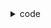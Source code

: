 <details>
<summary>code</summary>

```python
def solution(participant, completion):
    d = dict()
    
    for p in participant:
        if p in d:
            d[p] += 1
        else:
            d[p] = 1
            
    for c in completion:
        d[c] -= 1
    
    for k in d:
        if d[k] != 0:
            answer = k
    return answer
```

</details>